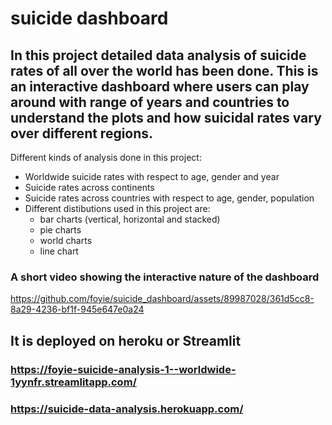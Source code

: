 # suicide dashboard
## In this project detailed data analysis of suicide rates of all over the world has been done. This is an interactive dashboard where users can play around with range of years and countries to understand the plots and how suicidal rates vary over different regions.
Different kinds of analysis done in this project:
* Worldwide suicide rates with respect to age, gender and year
* Suicide rates across continents
* Suicide rates across countries with respect to age, gender, population
* Different distibutions used in this project are:
  * bar charts (vertical, horizontal and stacked)
  * pie charts
  * world charts
  * line chart

### A short video showing the interactive nature of the dashboard 
https://github.com/foyie/suicide_dashboard/assets/89987028/361d5cc8-8a29-4236-bf1f-945e647e0a24

## It is deployed on heroku or Streamlit
### https://foyie-suicide-analysis-1--worldwide-1yynfr.streamlitapp.com/
### https://suicide-data-analysis.herokuapp.com/
